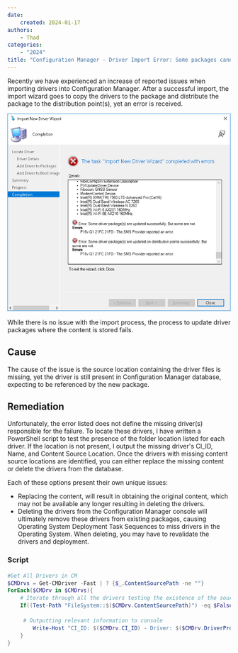 ```yaml
---
date:
    created: 2024-01-17
authors:
    - Thad
categories:
    - "2024"
title: "Configuration Manager - Driver Import Error: Some packages cannot be updated"
---
```


Recently we have experienced an increase of reported issues when importing drivers into Configuration Manager.  After a successful import, the import wizard goes to copy the drivers to the package and distribute the package to the distribution point(s), yet an error is received.
<!-- more -->

![DriverImport](..\img/2024/cm_drivers_import/cm_error.png)

While there is no issue with the import process, the process to update driver packages where the content is stored fails.

## Cause

The cause of the issue is the source location containing the driver files is missing, yet the driver is still present in Configuration Manager database, expecting to be referenced by the new package.

## Remediation

Unfortunately, the error listed does not define the missing driver(s) responsible for the failure.  To locate these drivers, I have written a PowerShell script to test the presence of the folder location listed for each driver.  If the location is not present, I output the missing driver's CI_ID, Name, and Content Source Location.  Once the drivers with missing content source locations are identified, you can either replace the missing content or delete the drivers from the database.  

Each of these options present their own unique issues:

- Replacing the content, will result in obtaining the original content, which may not be available any longer resulting in deleting the drivers.
- Deleting the drivers from the Configuration Manager console will ultimately remove these drivers from existing packages, causing Operating System Deployment Task Sequences to miss drivers in the Operating System.  When deleting, you may have to revalidate the drivers and deployment.

### Script

```PowerShell
#Get All Drivers in CM
$CMDrvs = Get-CMDriver -Fast | ? {$_.ContentSourcePath -ne ""}
ForEach($CMDrv in $CMDrvs){
    # Iterate through all the drivers testing the existence of the source path
    If((Test-Path "FileSystem::$($CMDrv.ContentSourcePath)") -eq $False){

     # Outputting relevant information to console
        Write-Host "CI_ID: $($CMDrv.CI_ID) - Driver: $($CMDrv.DriverProvider) $($CMDrv.LocalizedDisplayName) missing folder $($CMDrv.ContentSourcePath)"
    }
}
```
